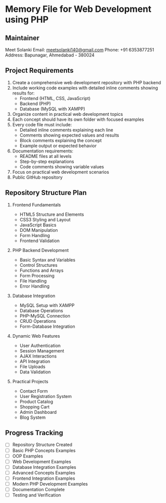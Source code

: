 # Memory File for Web Development using PHP

## Maintainer

Meet Solanki
Email: meetsolanki140@gmail.com
Phone: +91 6353877251
Address: Bapunagar, Ahmedabad - 380024

## Project Requirements

1. Create a comprehensive web development repository with PHP backend
2. Include working code examples with detailed inline comments showing results for:
   - Frontend (HTML, CSS, JavaScript)
   - Backend (PHP)
   - Database (MySQL with XAMPP)
3. Organize content in practical web development topics
4. Each concept should have its own folder with focused examples
5. Every code file must include:
   - Detailed inline comments explaining each line
   - Comments showing expected values and results
   - Block comments explaining the concept
   - Example output or expected behavior
6. Documentation requirements:
   - README files at all levels
   - Step-by-step explanations
   - Code comments showing variable values
7. Focus on practical web development scenarios
8. Public GitHub repository

## Repository Structure Plan

1. Frontend Fundamentals
   - HTML5 Structure and Elements
   - CSS3 Styling and Layout
   - JavaScript Basics
   - DOM Manipulation
   - Form Handling
   - Frontend Validation

2. PHP Backend Development
   - Basic Syntax and Variables
   - Control Structures
   - Functions and Arrays
   - Form Processing
   - File Handling
   - Error Handling

3. Database Integration
   - MySQL Setup with XAMPP
   - Database Operations
   - PHP-MySQL Connection
   - CRUD Operations
   - Form-Database Integration

4. Dynamic Web Features
   - User Authentication
   - Session Management
   - AJAX Interactions
   - API Integration
   - File Uploads
   - Data Validation

5. Practical Projects
   - Contact Form
   - User Registration System
   - Product Catalog
   - Shopping Cart
   - Admin Dashboard
   - Blog System

## Progress Tracking

- [ ] Repository Structure Created
- [ ] Basic PHP Concepts Examples
- [ ] OOP Examples
- [ ] Web Development Examples
- [ ] Database Integration Examples
- [ ] Advanced Concepts Examples
- [ ] Frontend Integration Examples
- [ ] Modern PHP Development Examples
- [ ] Documentation Complete
- [ ] Testing and Verification